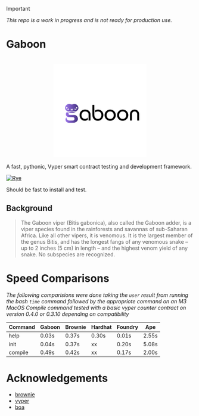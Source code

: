 >[!IMPORTANT]
> *This repo is a work in progress and is not ready for production use.*

# Gaboon

<p align="center">
    <br />
    <a href="https://cyfrin.io/">
        <img src="./img/gaboon-logo.png" width="250" alt=""/></a>
    <br />
</p>

A fast, pythonic, Vyper smart contract testing and development framework.

[![Rye](https://img.shields.io/endpoint?url=https://raw.githubusercontent.com/astral-sh/rye/main/artwork/badge.json)](https://rye.astral.sh)

Should be fast to install and test. 

## Background

> The Gaboon viper (Bitis gabonica), also called the Gaboon adder, is a viper species found in the rainforests and savannas of sub-Saharan Africa. Like all other vipers, it is venomous. It is the largest member of the genus Bitis, and has the longest fangs of any venomous snake – up to 2 inches (5 cm) in length – and the highest venom yield of any snake. No subspecies are recognized.


# Speed Comparisons

*The following comparisions were done taking the `user` result from running the bash `time` command followed by the appropriote command on an M3 MacOS*
*Compile command tested with a basic vyper counter contract on version 0.4.0 or 0.3.10 depending on compatibility*


| Command | Gaboon | Brownie | Hardhat | Foundry | Ape   |
| ------- | ------ | ------- | ------- | ------- | ----- |
| help    | 0.03s  | 0.37s   | 0.30s   | 0.01s   | 2.55s |
| init    | 0.04s  | 0.37s   | xx      | 0.20s   | 5.08s |
| compile | 0.49s  | 0.42s   | xx      | 0.17s   | 2.00s |


# Acknowledgements 

- [brownie](https://github.com/eth-brownie/brownie)
- [vyper](https://github.com/vyperlang/vyper)
- [boa](https://github.com/vyperlang/titanoboa)
